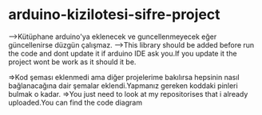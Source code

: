 # arduino-kizilotesi-sifre-project

-->Kütüphane arduino'ya eklenecek ve guncellenmeyecek eğer güncellenirse düzgün çalışmaz.
-->This library should be added before run the code and dont update it if arduino IDE ask you.If you update it the project wont be work as it should it be.

=>Kod şeması eklenmedi ama diğer projelerime bakılırsa hepsinin nasıl bağlanacağına dair şemalar eklendi.Yapmanız gereken koddaki pinleri bulmak o kadar.
=>You just need to look at my repositorises that i already uploaded.You can find the code diagram
